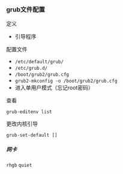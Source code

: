 ### grub文件配置

定义

- 引导程序

配置文件

- `/etc/default/grub/`
- `/etc/grub.d/`
- `/boot/grub2/grub.cfg`
- `grub2-mkconfig -o /boot/grub2/grub.cfg`
- 进入单用户模式（忘记root密码）



查看

`grub-editenv list`



更改内核引导

`grub-set-default []`



##### 网卡

`rhgb` `quiet`